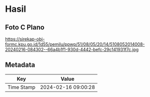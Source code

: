 # Hasil

## Foto C Plano

https://sirekap-obj-formc.kpu.go.id/1d55/pemilu/ppwp/51/08/05/20/14/5108052014008-20240216-084302--66a4b1f1-930d-4442-befc-29c141931f7c.jpg


## Metadata

| Key        | Value               |
| ---------- | ------------------- |
| Time Stamp | 2024-02-16 09:00:28 |



